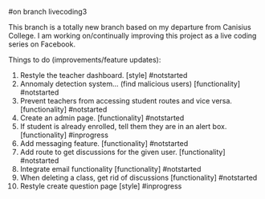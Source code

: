 #on branch livecoding3

This branch is a totally new branch based on my departure from Canisius College. I am working on/continually improving this project as a live coding series on Facebook.

Things to do (improvements/feature updates):

1. Restyle the teacher dashboard. [style] #notstarted
2. Annomaly detection system... (find malicious users) [functionality] #notstarted
3. Prevent teachers from accessing student routes and vice versa. [functionality] #notstarted
4. Create an admin page. [functionality] #notstarted
5. If student is already enrolled, tell them they are in an alert box. [functionality] #inprogress
6. Add messaging feature. [functionality] #notstarted
7. Add route to get discussions for the given user. [functionality] #notstarted
8. Integrate email functionality [functionality] #notstarted
9. When deleting a class, get rid of discussions [functionality] #notstarted
10. Restyle create question page [style] #inprogress
